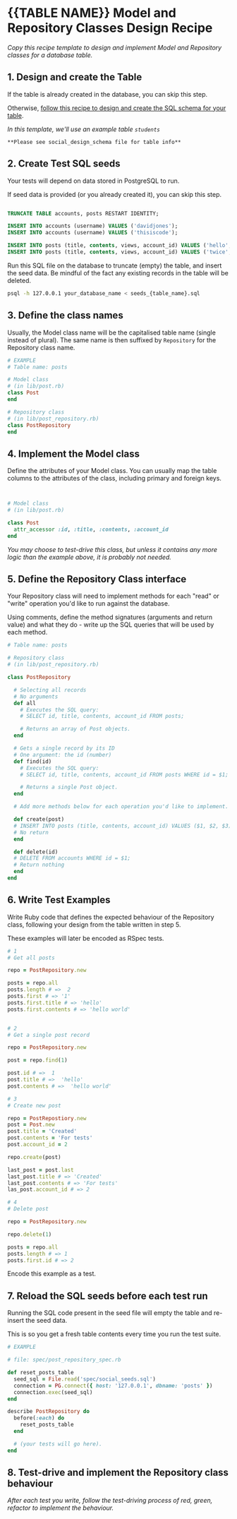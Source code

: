 # {{TABLE NAME}} Model and Repository Classes Design Recipe

_Copy this recipe template to design and implement Model and Repository classes for a database table._

## 1. Design and create the Table

If the table is already created in the database, you can skip this step.

Otherwise, [follow this recipe to design and create the SQL schema for your table](./single_table_design_recipe_template.md).

*In this template, we'll use an example table `students`*

```
**Please see social_design_schema file for table info**
```

## 2. Create Test SQL seeds

Your tests will depend on data stored in PostgreSQL to run.

If seed data is provided (or you already created it), you can skip this step.

```sql

TRUNCATE TABLE accounts, posts RESTART IDENTITY;

INSERT INTO accounts (username) VALUES ('davidjones');
INSERT INTO accounts (username) VALUES ('thisiscode');

INSERT INTO posts (title, contents, views, account_id) VALUES ('hello', 'hello world', 10, 1);
INSERT INTO posts (title, contents, views, account_id) VALUES ('twice', 'saying hello twice', 25, 2);

```

Run this SQL file on the database to truncate (empty) the table, and insert the seed data. Be mindful of the fact any existing records in the table will be deleted.

```bash
psql -h 127.0.0.1 your_database_name < seeds_{table_name}.sql
```

## 3. Define the class names

Usually, the Model class name will be the capitalised table name (single instead of plural). The same name is then suffixed by `Repository` for the Repository class name.

```ruby
# EXAMPLE
# Table name: posts

# Model class
# (in lib/post.rb)
class Post
end

# Repository class
# (in lib/post_repository.rb)
class PostRepository
end
```

## 4. Implement the Model class

Define the attributes of your Model class. You can usually map the table columns to the attributes of the class, including primary and foreign keys.

```ruby


# Model class
# (in lib/post.rb)

class Post
  attr_accessor :id, :title, :contents, :account_id
end

```

*You may choose to test-drive this class, but unless it contains any more logic than the example above, it is probably not needed.*

## 5. Define the Repository Class interface

Your Repository class will need to implement methods for each "read" or "write" operation you'd like to run against the database.

Using comments, define the method signatures (arguments and return value) and what they do - write up the SQL queries that will be used by each method.

```ruby
# Table name: posts

# Repository class
# (in lib/post_repository.rb)

class PostRepository

  # Selecting all records
  # No arguments
  def all
    # Executes the SQL query:
    # SELECT id, title, contents, account_id FROM posts;

    # Returns an array of Post objects.
  end

  # Gets a single record by its ID
  # One argument: the id (number)
  def find(id)
    # Executes the SQL query:
    # SELECT id, title, contents, account_id FROM posts WHERE id = $1;

    # Returns a single Post object.
  end

  # Add more methods below for each operation you'd like to implement.

  def create(post)
  # INSERT INTO posts (title, contents, account_id) VALUES ($1, $2, $3);
  # No return
  end

  def delete(id)
  # DELETE FROM accounts WHERE id = $1;
  # Return nothing
  end
end
```

## 6. Write Test Examples

Write Ruby code that defines the expected behaviour of the Repository class, following your design from the table written in step 5.

These examples will later be encoded as RSpec tests.

```ruby
# 1
# Get all posts

repo = PostRepository.new

posts = repo.all
posts.length # =>  2
posts.first # => '1'
posts.first.title # => 'hello'
posts.first.contents # => 'hello world'


# 2
# Get a single post record

repo = PostRepository.new

post = repo.find(1)

post.id # =>  1
post.title # =>  'hello'
post.contents # =>  'hello world'

# 3
# Create new post

repo = PostRepostiory.new
post = Post.new
post.title = 'Created'
post.contents = 'For tests'
post.account_id = 2

repo.create(post) 

last_post = post.last
last_post.title # => 'Created'
last_post.contents # => 'For tests'
las_post.account_id # => 2

# 4
# Delete post

repo = PostRepository.new

repo.delete(1)

posts = repo.all
posts.length # => 1
posts.first.id # => 2
```

Encode this example as a test.

## 7. Reload the SQL seeds before each test run

Running the SQL code present in the seed file will empty the table and re-insert the seed data.

This is so you get a fresh table contents every time you run the test suite.

```ruby
# EXAMPLE

# file: spec/post_repository_spec.rb

def reset_posts_table
  seed_sql = File.read('spec/social_seeds.sql')
  connection = PG.connect({ host: '127.0.0.1', dbname: 'posts' })
  connection.exec(seed_sql)
end

describe PostRepository do
  before(:each) do 
    reset_posts_table
  end

  # (your tests will go here).
end
```

## 8. Test-drive and implement the Repository class behaviour

_After each test you write, follow the test-driving process of red, green, refactor to implement the behaviour._
